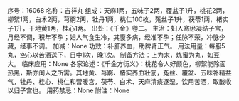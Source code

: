 序号：16068
名称：吉祥丸
组成：天麻1两，五味子2两，覆盆子1升，桃花2两，柳絮1两，白术2两，芎窮2两，牡丹1两，桃仁100枚，菟丝子1升，茯苓1两，楮实子1升，干地黄1两，桂心1两。
出处：《千金》卷二。
主治：妇人寒瘀凝结子宫，月经不调，积年不孕；妇人气食生冷，其腹多病，经准不孕；任脉不荣，冲脉少藏，经事不调。
加减：None
功效：补肝养血，助脾肾正气。
用法用量：每服5丸，空心以苦酒送下，日中1次，晚1次。
制备方法：上为末，炼蜜为丸，如豆大。
临床应用：None
各家论述：《千金方衍义》：桃花令人好颜色，柳絮能除面热黑，斯亦闺人之所需。其地黄、芎窮、楮实养血壮筋，菟丝、覆盆、五味补精益气，牡丹、桂心、桃仁和营暖宫，茯苓、白术、天麻清痰逐湿，饮用苦酒，取酸收以归子宫也。
用药禁忌：None
附注：None

